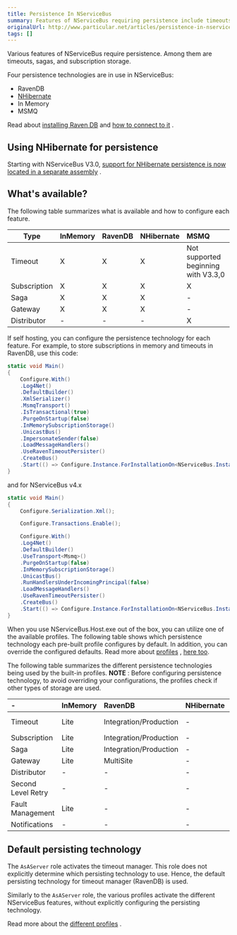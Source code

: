 ```yaml
---
title: Persistence In NServiceBus
summary: Features of NServiceBus requiring persistence include timeouts, sagas, and subscription storage.
originalUrl: http://www.particular.net/articles/persistence-in-nservicebus
tags: []
---
```


Various features of NServiceBus require persistence. Among them are timeouts, sagas, and subscription storage.

Four persistence technologies are in use in NServiceBus:

-   RavenDB
-   [NHibernate](persistence-in-nservicebus.md)
-   In Memory
-   MSMQ

Read about [installing Raven DB](using-ravendb-in-nservicebus-installing.md) and [how to connect to it](using-ravendb-in-nservicebus-connecting.md) .

Using NHibernate for persistence
--------------------------------

Starting with NServiceBus V3.0, [support for NHibernate persistence is now located in a separate assembly](relational-persistence-using-nhibernate.md) .

What's available?
-----------------

The following table summarizes what is available and how to configure each feature.

| Type                 | InMemory   | RavenDB   | NHibernate    | MSMQ                                  |
|--------------------  |:---------- |:--------- |:--------------|:------------------------------------- |
| Timeout              | X          | X         | X             | Not supported beginning with V3.3,0   |
| Subscription         | X          | X         | X             | X                                     |
| Saga                 | X          | X         | X             | -                                     |
| Gateway              | X          | X         | X             | -                                     |
| Distributor          | -          | -         | -             | X                                     |


If self hosting, you can configure the persistence technology for each feature. For example, to store subscriptions in memory and timeouts in RavenDB, use this code:


```C#
static void Main()
{
    Configure.With()
    .Log4Net()
    .DefaultBuilder()
    .XmlSerializer()
    .MsmqTransport()
    .IsTransactional(true)
    .PurgeOnStartup(false)
    .InMemorySubscriptionStorage()
    .UnicastBus()
    .ImpersonateSender(false)
    .LoadMessageHandlers()
    .UseRavenTimeoutPersister()
    .CreateBus()
    .Start(() => Configure.Instance.ForInstallationOn<NServiceBus.Installation.Environments.Windows>().Install());
}

```

and for NServiceBus v4.x

```C#
static void Main()
{
    Configure.Serialization.Xml();

    Configure.Transactions.Enable();

    Configure.With()
    .Log4Net()
    .DefaultBuilder()
    .UseTransport<Msmq>()
    .PurgeOnStartup(false)
    .InMemorySubscriptionStorage()
    .UnicastBus()
    .RunHandlersUnderIncomingPrincipal(false)
    .LoadMessageHandlers()
    .UseRavenTimeoutPersister()
    .CreateBus()
    .Start(() => Configure.Instance.ForInstallationOn<NServiceBus.Installation.Environments.Windows>().Install());
}

```



When you use NServiceBus.Host.exe out of the box, you can utilize one of the available profiles. The following table shows which persistence technology each pre-built profile configures by default. In addition, you can override the configured defaults. Read more about
[profiles](profiles-for-nservicebus-host.md) , [here too](more-on-profiles.md).

The following table summarizes the different persistence technologies being used by the built-in profiles. **NOTE** : Before configuring persistence technology, to avoid overriding your configurations, the profiles check if other types of storage are used.

|-                                |InMemory |RavenDB			   |NHibernate   |MSMQ                         |
|:--------------------------------|:--------|:---------------------|:------------|:----------------------------|                                         
|  Timeout                        |Lite     |Integration/Production|-            |Keeps a queue for management |
|  Subscription                   |Lite     |Integration/Production|-            |-                            |
|  Saga                           |Lite     |Integration/Production|-            |-    				           |
|  Gateway                        |Lite     |MultiSite             |-            |-     					   |
|  Distributor                    |- 	    |-                     |-            |Distributor				   |
|  Second Level Retry             |-        |-                     |-            |Uses Timeout queue		   |
|  Fault Management               |Lite     |-                     |-            |Integration/Production	   |
|  Notifications                  |-        |-                     |-            |Lite/Integration/Production  |

Default persisting technology
-----------------------------

The `AsAServer` role activates the timeout manager. This role does not explicitly determine which persisting technology to use. Hence, the default persisting technology for timeout manager (RavenDB) is used.

Similarly to the `AsAServer` role, the various profiles activate the different NServiceBus features, without explicitly configuring the persisting technology.

Read more about the [different profiles](more-on-profiles.md) .



